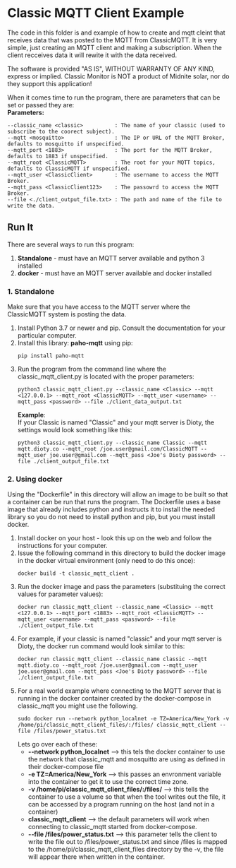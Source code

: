 
# Classic MQTT Client Example

The code in this folder is and example of how to create and mqtt cleint that receives data that was posted to the MQTT from ClassicMQTT. It is very simple, just creating an MQTT client and making a subscription. When the client recceives data it will rewite it with the data received.  

The software is provided "AS IS", WITHOUT WARRANTY OF ANY KIND, express or implied.
Classic Monitor is NOT a product of Midnite solar, nor do they support this application!

When it comes time to run the program, there are parameters that can be set or passed they are:  
**Parameters:**  
```  
--classic_name <classic>          : The name of your classic (used to subscribe to the coorect subject). 
--mqtt <mosquitto>                : The IP or URL of the MQTT Broker, defaults to mosquitto if unspecified.  
--mqtt_port <1883>                : The port for the MQTT Broker, defaults to 1883 if unspecified.  
--mqtt_root <ClassicMQTT>         : The root for your MQTT topics, defaults to ClassicMQTT if unspecified.  
--mqtt_user <ClassicClient>       : The username to access the MQTT Broker.  
--mqtt_pass <ClassicClient123>    : The passowrd to access the MQTT Broker.
--file <./client_output_file.txt> : The path and name of the file to write the data.
```  

## **Run It**

There are several ways to run this program:

1. **Standalone** - must have an MQTT server available and python 3 installed
2. **docker** - must have an MQTT server available and docker installed

### **1. Standalone**

Make sure that you have access to the MQTT server where the ClassicMQTT system is posting the data.  

1. Install Python 3.7 or newer and pip. Consult the documentation for your particular computer.
2. Install this library: **paho-mqtt** using pip:  
    ```
    pip install paho-mqtt
    ```   
3. Run the program from the command line where the classic_mqtt_client.py is located with the proper parameters:  
    ```
    python3 classic_mqtt_client.py --classic_name <Classic> --mqtt <127.0.0.1> --mqtt_root <ClassicMQTT> --mqtt_user <username> --mqtt_pass <password> --file ./client_data_output.txt
    ```
    **Example**:  
    If your Classic is named "Classic" and your mqtt server is Dioty, the settings would look something like this:  
    ```
    python3 classic_mqtt_client.py --classic_name Classic --mqtt mqtt.dioty.co --mqtt_root /joe.user@gmail.com/ClassicMQTT --mqtt_user joe.user@gmail.com --mqtt_pass <Joe's Dioty password> --file ./client_output_file.txt
    ```  

### **2. Using docker**

Using the "Dockerfile" in this directory will allow an image to be built so that a container can be run that runs the program. The Dockerfile uses a base image that already includes python and instructs it to install the needed library so you do not need to install python and pip, but you must install docker.  

1. Install docker on your host - look this up on the web and follow the instructions for your computer.
2. Issue the following command in this directory to build the docker image in the docker virtual environment (only need to do this once):
    ```
    docker build -t classic_mqtt_client .
    ```
3. Run the docker image and pass the parameters (substituing the correct values for parameter values):  
    ```
    docker run classic_mqtt_client --classic_name <Classic> --mqtt <127.0.0.1> --mqtt_port <1883> --mqtt_root <ClassicMQTT> --mqtt_user <username> --mqtt_pass <password> --file ./client_output_file.txt
    ```
4. For example, if your classic is named "classic" and your mqtt server is Dioty, the docker run command would look similar to this:  
    ```
    docker run classic_mqtt_client --classic_name classic --mqtt mqtt.dioty.co --mqtt_root /joe.user@gmail.com --mqtt_user joe.user@gmail.com --mqtt_pass <Joe's Dioty password> --file ./client_output_file.txt
    ```
5. For a real world example where connecting to the MQTT server that is running in the docker container created by the docker-compose in classic_mqtt you might use the following.
    ```
    sudo docker run --network python_localnet -e TZ=America/New_York -v /home/pi/classic_mqtt_client_files/:/files/ classic_mqtt_client --file /files/power_status.txt
    ```  
    Lets go over each of these:
    * **--network python_localnet** --> this tels the docker container to use the network that classic_mqtt and mosquitto are using as defined in their docker-compose file
    * **-e TZ=America/New_York** --> this passes an envronment variable into the container to get it to use the correct time zone.
    * **-v /home/pi/classic_mqtt_client_files/:/files/** --> this tells the container to use a volume so that when the tool writes out the file, it can be accessed by a program running on the host (and not in a container)
    * **classic_mqtt_client** --> the default parameters will work when connecting to classic_mqtt started from docker-compose.
    * **--file /files/power_status.txt** --> this parameter tells the client to write the file out to /files/power_status.txt and since /files is mapped to the /home/pi/classic_mqtt_client_files directory by the -v, the file will appear there when written in the container.